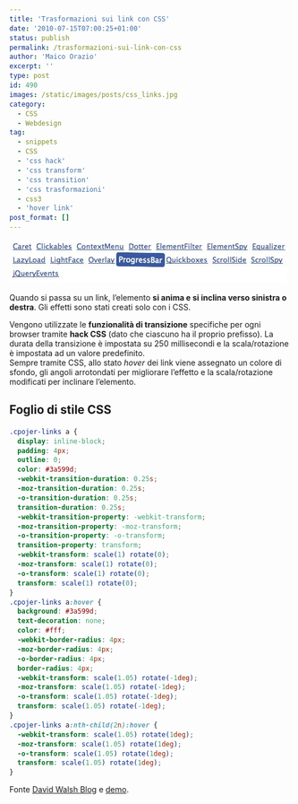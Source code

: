 ```yaml
---
title: 'Trasformazioni sui link con CSS'
date: '2010-07-15T07:00:25+01:00'
status: publish
permalink: /trasformazioni-sui-link-con-css
author: 'Maico Orazio'
excerpt: ''
type: post
id: 490
images: /static/images/posts/css_links.jpg
category:
  - CSS
  - Webdesign
tag:
  - snippets
  - CSS
  - 'css hack'
  - 'css transform'
  - 'css transition'
  - 'css trasformazioni'
  - css3
  - 'hover link'
post_format: []
---
```


![css_links.jpg](/static/images/posts/css_links.jpg)

Quando si passa su un link, l’elemento **si anima e si inclina verso sinistra o destra**. Gli effetti sono stati creati solo con i CSS.

Vengono utilizzate le **funzionalità di transizione** specifiche per ogni browser tramite **hack CSS** (dato che ciascuno ha il proprio prefisso). La durata della transizione è impostata su 250 millisecondi e la scala/rotazione è impostata ad un valore predefinito.  
Sempre tramite CSS, allo stato _hover_ dei link viene assegnato un colore di sfondo, gli angoli arrotondati per migliorare l’effetto e la scala/rotazione modificati per inclinare l’elemento.

## Foglio di stile CSS

```css
.cpojer-links a {
  display: inline-block;
  padding: 4px;
  outline: 0;
  color: #3a599d;
  -webkit-transition-duration: 0.25s;
  -moz-transition-duration: 0.25s;
  -o-transition-duration: 0.25s;
  transition-duration: 0.25s;
  -webkit-transition-property: -webkit-transform;
  -moz-transition-property: -moz-transform;
  -o-transition-property: -o-transform;
  transition-property: transform;
  -webkit-transform: scale(1) rotate(0);
  -moz-transform: scale(1) rotate(0);
  -o-transform: scale(1) rotate(0);
  transform: scale(1) rotate(0);
}
.cpojer-links a:hover {
  background: #3a599d;
  text-decoration: none;
  color: #fff;
  -webkit-border-radius: 4px;
  -moz-border-radius: 4px;
  -o-border-radius: 4px;
  border-radius: 4px;
  -webkit-transform: scale(1.05) rotate(-1deg);
  -moz-transform: scale(1.05) rotate(-1deg);
  -o-transform: scale(1.05) rotate(-1deg);
  transform: scale(1.05) rotate(-1deg);
}
.cpojer-links a:nth-child(2n):hover {
  -webkit-transform: scale(1.05) rotate(1deg);
  -moz-transform: scale(1.05) rotate(1deg);
  -o-transform: scale(1.05) rotate(1deg);
  transform: scale(1.05) rotate(1deg);
}
```

Fonte [David Walsh Blog](http://davidwalsh.name/css-transformations 'Sexy Link Transformations with CSS') e [demo](http://davidwalsh.name/dw-content/cpojer-links.php 'Esempio trasformazione link con CSS').
